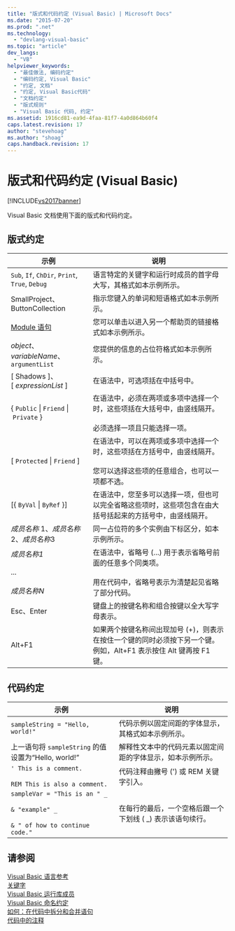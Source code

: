 ```yaml
---
title: "版式和代码约定 (Visual Basic) | Microsoft Docs"
ms.date: "2015-07-20"
ms.prod: ".net"
ms.technology: 
  - "devlang-visual-basic"
ms.topic: "article"
dev_langs: 
  - "VB"
helpviewer_keywords: 
  - "最佳做法, 编码约定"
  - "编码约定, Visual Basic"
  - "约定, 文档"
  - "约定, Visual Basic代码"
  - "文档约定"
  - "版式规则"
  - "Visual Basic 代码, 约定"
ms.assetid: 1916cd81-ea9d-4faa-81f7-4a0d864b60f4
caps.latest.revision: 17
author: "stevehoag"
ms.author: "shoag"
caps.handback.revision: 17
---
```

# 版式和代码约定 (Visual Basic)
[!INCLUDE[vs2017banner](../../visual-basic/includes/vs2017banner.md)]

Visual Basic 文档使用下面的版式和代码约定。  
  
## 版式约定  
  
|示例|说明|  
|--------|--------|  
|`Sub`, `If`, `ChDir`, `Print`, `True`, `Debug`|语言特定的关键字和运行时成员的首字母大写，其格式如本示例所示。|  
|SmallProject、ButtonCollection|指示您键入的单词和短语格式如本示例所示。|  
|[Module 语句](../../visual-basic/language-reference/statements/module-statement.md)|您可以单击以进入另一个帮助页的链接格式如本示例所示。|  
|*object*、*variableName*、`argumentList`|您提供的信息的占位符格式如本示例所示。|  
|\[ Shadows \]、\[ *expressionList* \]|在语法中，可选项括在中括号中。|  
|{ `Public` &#124; `Friend` &#124; `Private` }|在语法中，必须在两项或多项中选择一个时，这些项括在大括号中，由竖线隔开。<br /><br /> 必须选择一项且只能选择一项。|  
|\[ `Protected` &#124; `Friend` \]|在语法中，可以在两项或多项中选择一个时，这些项括在方括号中，由竖线隔开。<br /><br /> 您可以选择这些项的任意组合，也可以一项都不选。|  
|\[{ `ByVal` &#124; `ByRef` }\]|在语法中，您至多可以选择一项，但也可以完全省略这些项时，这些项包含在由大括号括起来的方括号中，由竖线隔开。|  
|*成员名称* 1、*成员名称*2、*成员名称*3|同一占位符的多个实例由下标区分，如本示例所示。|  
|*成员名称1*<br /><br /> ...<br /><br /> *成员名称N*|在语法中，省略号 \(...\) 用于表示省略号前面的任意多个同类项。<br /><br /> 用在代码中，省略号表示为清楚起见省略了部分代码。|  
|Esc、Enter|键盘上的按键名称和组合按键以全大写字母表示。|  
|Alt\+F1|如果两个按键名称间出现加号 \(\+\)，则表示在按住一个键的同时必须按下另一个键。  例如，Alt\+F1 表示按住 Alt 键再按 F1 键。|  
  
## 代码约定  
  
|示例|说明|  
|--------|--------|  
|`sampleString = "Hello, world!"`|代码示例以固定间距的字体显示，其格式如本示例所示。|  
|上一语句将 `sampleString` 的值设置为“Hello, world\!”|解释性文本中的代码元素以固定间距的字体显示，如本示例所示。|  
|`' This is a comment.`<br /><br /> `REM This is also a comment.`|代码注释由撇号 \('\) 或 REM 关键字引入。|  
|`sampleVar = "This is an " _`<br /><br /> `& "example" _`<br /><br /> `& " of how to continue code."`|在每行的最后，一个空格后跟一个下划线 \( \_\) 表示该语句续行。|  
  
## 请参阅  
 [Visual Basic 语言参考](../../visual-basic/language-reference/index.md)   
 [关键字](../../visual-basic/language-reference/keywords/index.md)   
 [Visual Basic 运行库成员](../../visual-basic/language-reference/runtime-library-members.md)   
 [Visual Basic 命名约定](../../visual-basic/programming-guide/program-structure/naming-conventions.md)   
 [如何：在代码中拆分和合并语句](../../visual-basic/programming-guide/program-structure/how-to-break-and-combine-statements-in-code.md)   
 [代码中的注释](../../visual-basic/programming-guide/program-structure/comments-in-code.md)